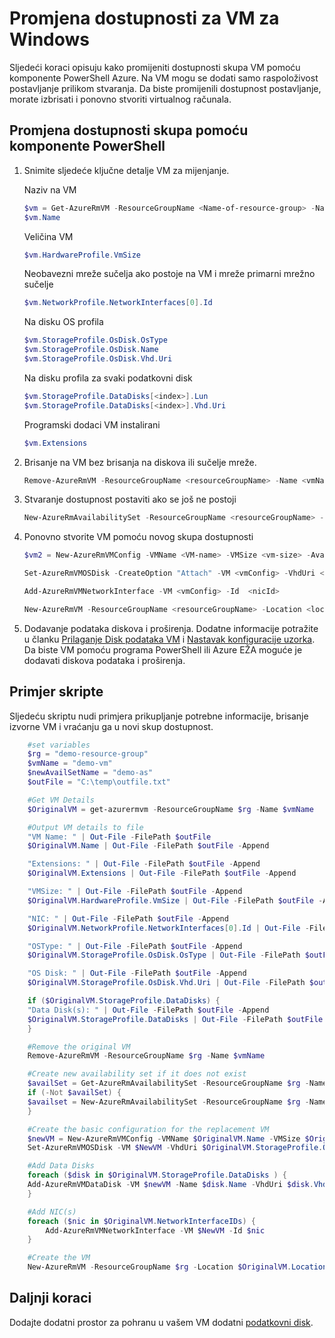 <properties
    pageTitle="Promjena dostupnosti skupa VMs | Microsoft Azure"
    description="Saznajte kako promijeniti dostupnosti za virtualnim računalima sustava pomoću komponente PowerShell Azure i model implementacije Voditelj resursa."
    keywords=""
    services="virtual-machines-windows"
    documentationCenter=""
    authors="Drewm3"
    manager="timlt"
    editor=""
    tags="azure-resource-manager"/>
<tags
    ms.service="virtual-machines-windows"
    ms.workload="infrastructure-services"
    ms.tgt_pltfrm="vm-windows"
    ms.devlang="na"
    ms.topic="article"
    ms.date="09/15/2016"
    ms.author="drewm"/>



# <a name="change-the-availability-set-for-a-windows-vm"></a>Promjena dostupnosti za VM za Windows

Sljedeći koraci opisuju kako promijeniti dostupnosti skupa VM pomoću komponente PowerShell Azure. Na VM mogu se dodati samo raspoloživost postavljanje prilikom stvaranja. Da biste promijenili dostupnost postavljanje, morate izbrisati i ponovno stvoriti virtualnog računala. 

## <a name="change-the-availability-set-using-powershell"></a>Promjena dostupnosti skupa pomoću komponente PowerShell

1. Snimite sljedeće ključne detalje VM za mijenjanje.

    Naziv na VM
    
    ```powershell
    $vm = Get-AzureRmVM -ResourceGroupName <Name-of-resource-group> -Name <name-of-VM>
    $vm.Name
    ```
 
    Veličina VM
    
    ```powershell
    $vm.HardwareProfile.VmSize
    ```

    Neobavezni mreže sučelja ako postoje na VM i mreže primarni mrežno sučelje
    
    ```powershell
    $vm.NetworkProfile.NetworkInterfaces[0].Id
    ```

    Na disku OS profila

    ```powershell
    $vm.StorageProfile.OsDisk.OsType
    $vm.StorageProfile.OsDisk.Name
    $vm.StorageProfile.OsDisk.Vhd.Uri
    ```

    Na disku profila za svaki podatkovni disk 
    
    ```powershell
    $vm.StorageProfile.DataDisks[<index>].Lun
    $vm.StorageProfile.DataDisks[<index>].Vhd.Uri
    ```

    Programski dodaci VM instalirani 
    
    ```powershell
    $vm.Extensions
    ```

2. Brisanje na VM bez brisanja na diskova ili sučelje mreže.

    ```powershell
    Remove-AzureRmVM -ResourceGroupName <resourceGroupName> -Name <vmName> 
    ```

3. Stvaranje dostupnost postaviti ako se još ne postoji

    ```powershell
    New-AzureRmAvailabilitySet -ResourceGroupName <resourceGroupName> -Name <availabilitySetName> -Location "<location>" 
    ```

4. Ponovno stvorite VM pomoću novog skupa dostupnosti

    ```powershell
    $vm2 = New-AzureRmVMConfig -VMName <VM-name> -VMSize <vm-size> -AvailabilitySetId <availability-set-id>

    Set-AzureRmVMOSDisk -CreateOption "Attach" -VM <vmConfig> -VhdUri <osDiskURI> -Name <osDiskName> [-Windows | -Linux]

    Add-AzureRmVMNetworkInterface -VM <vmConfig> -Id  <nicId> 

    New-AzureRmVM -ResourceGroupName <resourceGroupName> -Location <location> -VM <vmConfig>
    ``` 

5. Dodavanje podataka diskova i proširenja. Dodatne informacije potražite u članku [Prilaganje Disk podataka VM](virtual-machines-windows-attach-disk-portal.md) i [Nastavak konfiguracije uzorka](virtual-machines-windows-extensions-configuration-samples.md). Da biste VM pomoću programa PowerShell ili Azure EŽA moguće je dodavati diskova podataka i proširenja.

## <a name="example-script"></a>Primjer skripte

Sljedeću skriptu nudi primjera prikupljanje potrebne informacije, brisanje izvorne VM i vraćanju ga u novi skup dostupnost.

```powershell
    #set variables
    $rg = "demo-resource-group"
    $vmName = "demo-vm"
    $newAvailSetName = "demo-as"
    $outFile = "C:\temp\outfile.txt"

    #Get VM Details
    $OriginalVM = get-azurermvm -ResourceGroupName $rg -Name $vmName

    #Output VM details to file
    "VM Name: " | Out-File -FilePath $outFile 
    $OriginalVM.Name | Out-File -FilePath $outFile -Append

    "Extensions: " | Out-File -FilePath $outFile -Append
    $OriginalVM.Extensions | Out-File -FilePath $outFile -Append

    "VMSize: " | Out-File -FilePath $outFile -Append
    $OriginalVM.HardwareProfile.VmSize | Out-File -FilePath $outFile -Append

    "NIC: " | Out-File -FilePath $outFile -Append
    $OriginalVM.NetworkProfile.NetworkInterfaces[0].Id | Out-File -FilePath $outFile -Append

    "OSType: " | Out-File -FilePath $outFile -Append
    $OriginalVM.StorageProfile.OsDisk.OsType | Out-File -FilePath $outFile -Append

    "OS Disk: " | Out-File -FilePath $outFile -Append
    $OriginalVM.StorageProfile.OsDisk.Vhd.Uri | Out-File -FilePath $outFile -Append

    if ($OriginalVM.StorageProfile.DataDisks) {
    "Data Disk(s): " | Out-File -FilePath $outFile -Append
    $OriginalVM.StorageProfile.DataDisks | Out-File -FilePath $outFile -Append
    }

    #Remove the original VM
    Remove-AzureRmVM -ResourceGroupName $rg -Name $vmName

    #Create new availability set if it does not exist
    $availSet = Get-AzureRmAvailabilitySet -ResourceGroupName $rg -Name $newAvailSetName -ErrorAction Ignore
    if (-Not $availSet) {
    $availset = New-AzureRmAvailabilitySet -ResourceGroupName $rg -Name $newAvailSetName -Location $OriginalVM.Location
    }

    #Create the basic configuration for the replacement VM
    $newVM = New-AzureRmVMConfig -VMName $OriginalVM.Name -VMSize $OriginalVM.HardwareProfile.VmSize -AvailabilitySetId $availSet.Id
    Set-AzureRmVMOSDisk -VM $NewVM -VhdUri $OriginalVM.StorageProfile.OsDisk.Vhd.Uri  -Name $OriginalVM.Name -CreateOption Attach -Windows

    #Add Data Disks
    foreach ($disk in $OriginalVM.StorageProfile.DataDisks ) { 
    Add-AzureRmVMDataDisk -VM $newVM -Name $disk.Name -VhdUri $disk.Vhd.Uri -Caching $disk.Caching -Lun $disk.Lun -CreateOption Attach -DiskSizeInGB $disk.DiskSizeGB
    }

    #Add NIC(s)
    foreach ($nic in $OriginalVM.NetworkInterfaceIDs) {
        Add-AzureRmVMNetworkInterface -VM $NewVM -Id $nic
    }

    #Create the VM
    New-AzureRmVM -ResourceGroupName $rg -Location $OriginalVM.Location -VM $NewVM -DisableBginfoExtension
```

## <a name="next-steps"></a>Daljnji koraci

Dodajte dodatni prostor za pohranu u vašem VM dodatni [podatkovni disk](virtual-machines-windows-attach-disk-portal.md).

